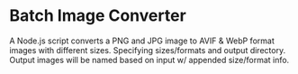 # Batch Image Converter

A Node.js script converts a PNG and JPG image to AVIF & WebP format images with different sizes. Specifying sizes/formats and output directory. Output images will be named based on input w/ appended size/format info. 